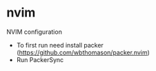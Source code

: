 # nvim
NVIM configuration 

- To first run need install packer (https://github.com/wbthomason/packer.nvim)
- Run PackerSync

